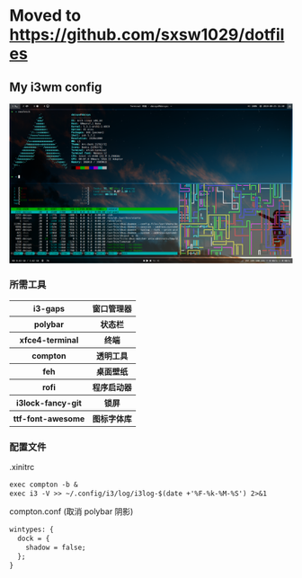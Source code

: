 # Moved to https://github.com/sxsw1029/dotfiles

## My i3wm config

![preview](preview.png)

### 所需工具
<table>
  <tr>
    <th>i3-gaps</th>
    <th>窗口管理器</th>
  </tr>
  <tr>
    <th>polybar</th>
    <th>状态栏</th>
  </tr>
  <tr>
    <th>xfce4-terminal</th>
    <th>终端</th>
  </tr>
  <tr>
    <th>compton</th>
    <th>透明工具</th>
  </tr>
  <tr>
    <th>feh</th>
    <th>桌面壁纸</th>
  </tr>
  <tr>
    <th>rofi</th>
    <th>程序启动器</th>
  </tr>
  <tr>
    <th>i3lock-fancy-git</th>
    <th>锁屏</th>
  </tr>
  <tr>
    <th>ttf-font-awesome</th>
    <th>图标字体库</th>
  </tr>
</table>

### 配置文件
.xinitrc
```
exec compton -b &
exec i3 -V >> ~/.config/i3/log/i3log-$(date +'%F-%k-%M-%S') 2>&1
```

compton.conf (取消 polybar 阴影)
```
wintypes: {
  dock = {
    shadow = false;
  };
}
```
